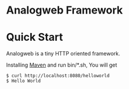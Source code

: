 Analogweb Framework
===============================================

# Quick Start

Analogweb is a tiny HTTP oriented framework.

Installing [Maven](http://maven.apache.org/) and run bin/\*.sh, You will get

```
$ curl http://localhost:8080/helloworld
$ Hello World
```
